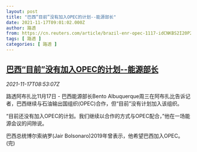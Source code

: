 ```yaml
---
layout: post
title: "巴西“目前”没有加入OPEC的计划--能源部长"
date: 2021-11-17T09:01:02.000Z
author: 路透
from: https://cn.reuters.com/article/brazil-enr-opec-1117-idCNKBS2I20P2
tags: [ 路透 ]
categories: [ 路透 ]
---
```

<!--1637139662000-->
[巴西“目前”没有加入OPEC的计划--能源部长](https://cn.reuters.com/article/brazil-enr-opec-1117-idCNKBS2I20P2)
------

<div>
<div><i>2021-11-17T08:53:07Z</i></div><p>路透阿布扎比11月17日 - 巴西能源部长Bento Albuquerque周三在阿布扎比告诉记者，巴西继续与石油输出国组织(OPEC)合作，但“目前”没有计划加入该组织。</p><p>“目前还没有加入OPEC的计划。我们继续以合作的方式与OPEC配合，”他在一场能源会议的间隙说。</p><p>巴西总统博尔索纳罗(Jair Bolsonaro)2019年曾表示，他希望巴西加入OPEC。(完)</p>
</div>
